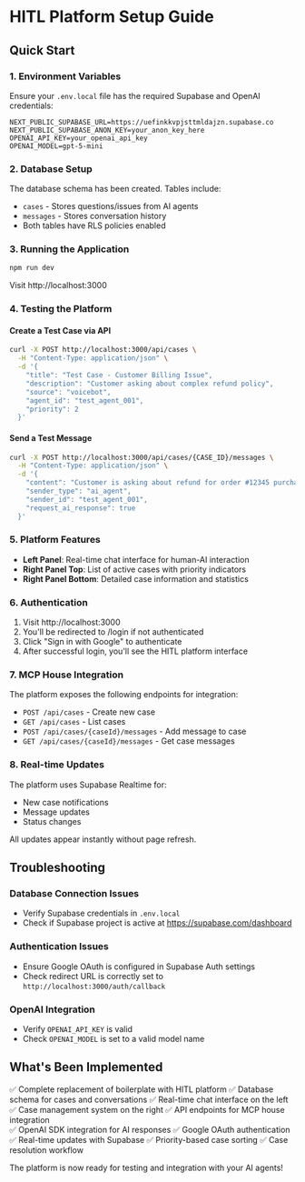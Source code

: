 # HITL Platform Setup Guide

## Quick Start

### 1. Environment Variables
Ensure your `.env.local` file has the required Supabase and OpenAI credentials:

```env
NEXT_PUBLIC_SUPABASE_URL=https://uefinkkvpjsttmldajzn.supabase.co
NEXT_PUBLIC_SUPABASE_ANON_KEY=your_anon_key_here
OPENAI_API_KEY=your_openai_api_key
OPENAI_MODEL=gpt-5-mini
```

### 2. Database Setup
The database schema has been created. Tables include:
- `cases` - Stores questions/issues from AI agents
- `messages` - Stores conversation history
- Both tables have RLS policies enabled

### 3. Running the Application

```bash
npm run dev
```

Visit http://localhost:3000

### 4. Testing the Platform

#### Create a Test Case via API

```bash
curl -X POST http://localhost:3000/api/cases \
  -H "Content-Type: application/json" \
  -d '{
    "title": "Test Case - Customer Billing Issue",
    "description": "Customer asking about complex refund policy",
    "source": "voicebot",
    "agent_id": "test_agent_001",
    "priority": 2
  }'
```

#### Send a Test Message

```bash
curl -X POST http://localhost:3000/api/cases/{CASE_ID}/messages \
  -H "Content-Type: application/json" \
  -d '{
    "content": "Customer is asking about refund for order #12345 purchased 3 months ago",
    "sender_type": "ai_agent",
    "sender_id": "test_agent_001",
    "request_ai_response": true
  }'
```

### 5. Platform Features

- **Left Panel**: Real-time chat interface for human-AI interaction
- **Right Panel Top**: List of active cases with priority indicators
- **Right Panel Bottom**: Detailed case information and statistics

### 6. Authentication

1. Visit http://localhost:3000
2. You'll be redirected to /login if not authenticated
3. Click "Sign in with Google" to authenticate
4. After successful login, you'll see the HITL platform interface

### 7. MCP House Integration

The platform exposes the following endpoints for integration:

- `POST /api/cases` - Create new case
- `GET /api/cases` - List cases
- `POST /api/cases/{caseId}/messages` - Add message to case
- `GET /api/cases/{caseId}/messages` - Get case messages

### 8. Real-time Updates

The platform uses Supabase Realtime for:
- New case notifications
- Message updates
- Status changes

All updates appear instantly without page refresh.

## Troubleshooting

### Database Connection Issues
- Verify Supabase credentials in `.env.local`
- Check if Supabase project is active at https://supabase.com/dashboard

### Authentication Issues  
- Ensure Google OAuth is configured in Supabase Auth settings
- Check redirect URL is correctly set to `http://localhost:3000/auth/callback`

### OpenAI Integration
- Verify `OPENAI_API_KEY` is valid
- Check `OPENAI_MODEL` is set to a valid model name

## What's Been Implemented

✅ Complete replacement of boilerplate with HITL platform
✅ Database schema for cases and conversations
✅ Real-time chat interface on the left
✅ Case management system on the right
✅ API endpoints for MCP house integration  
✅ OpenAI SDK integration for AI responses
✅ Google OAuth authentication
✅ Real-time updates with Supabase
✅ Priority-based case sorting
✅ Case resolution workflow

The platform is now ready for testing and integration with your AI agents!